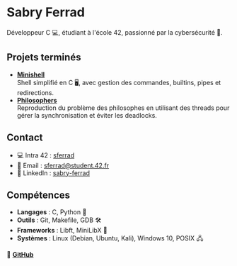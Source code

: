 # Sabry Ferrad

Développeur C 💻, étudiant à l'école 42, passionné par la cybersécurité 🔐.


## Projets terminés

- **[Minishell](https://github.com/sbr93z/minishell)**  
  Shell simplifié en C 🖥️, avec gestion des commandes, builtins, pipes et redirections.
- **[Philosophers](https://github.com/sbr93z/philosophers)**  
  Reproduction du problème des philosophes en utilisant des threads pour gérer la synchronisation et éviter les deadlocks.

## Contact
- 💻 Intra 42 : [sferrad](https://profile-v3.intra.42.fr/)
- 📧 Email : [sferrad@student.42.fr](mailto:sferrad@student.42.fr)
- 🔗 LinkedIn : [sabry-ferrad](https://www.linkedin.com/in/sabry-ferrad-722ba6354/)

## Compétences

- **Langages** : C, Python 🐍
- **Outils** : Git, Makefile, GDB 🛠️
- **Frameworks** : Libft, MiniLibX 🧩
- **Systèmes** : Linux (Debian, Ubuntu, Kali), Windows 10, POSIX 🖧

🔗 **[GitHub](https://github.com/sbr93z)**
